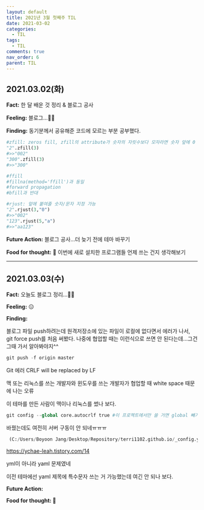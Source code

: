 ```yaml
---
layout: default
title: 2021년 3월 첫째주 TIL
date: 2021-03-02
categories:
  - TIL
tags:
  - TIL
comments: true
nav_order: 6
parent: TIL
---
```




## 2021.03.02(화)

**Fact:** 한 달 배운 것 정리 & 블로그 공사

**Feeling:** 블로그...:sassy_woman:

**Finding:** 동기분께서 공유해준 코드에 모르는 부분 공부했다.

```python
#zfill: zeros fill, zfill의 attribute가 숫자의 자릿수보다 모자라면 숫자 앞에 0 붙여줌
"2".zfill(3)
#>>"002"
"300".zfill(3)
#>>"300"

#ffill
#fillna(method='ffill')과 동일
#forward propagation
#bfill과 반대

#rjust: 앞에 붙여줄 숫자/문자 지정 가능
"2".rjust(3,"0")
#>>"002"
"123".rjust(5,"a")
#>>"aa123"
```

**Future Action:** 블로그 공사...더 늦기 전에 테마 바꾸기

**Food for thought:** :shallow_pan_of_food: 이번에 새로 설치한 프로그램들 언제 쓰는 건지 생각해보기



---

## 2021.03.03(수)

**Fact:** 오늘도 블로그 정리...:construction_worker_woman:

**Feeling:** :expressionless:

**Finding:** 

블로그 파일 push하려는데 원격저장소에 있는 파일이 로컬에 없다면서 에러가 나서, git force push를 처음 써봤다. 나중에 협업할 때는 이런식으로 쓰면 안 된다는데...그건 그때 가서 알아봐야지^^

```python
git push -f origin master
```



Git 에러 CRLF will be replaced by LF

맥 또는 리눅스를 쓰는 개발자와 윈도우를 쓰는 개발자가 협업할 때 white space 때문에 나는 오류

이 테마를 만든 사람이 맥이나 리눅스를 썼나 보다.

```python
git config --global core.autocrlf true #이 프로젝트에서만 쓸 거면 global 빼기
```

바꿨는데도 여전히 서버 구동이 안 되네ㅠㅠㅠ

```python
 (C:/Users/Boyoon Jang/Desktop/Repository/terri1102.github.io/_config.yml): did not find expected key while parsing a block mapping at line 16 column 1
```

https://ychae-leah.tistory.com/14

yml이 아니라 yaml 문제였네

이전 테마에선 yaml 제목에 특수문자 쓰는 거 가능했는데 여긴 안 되나 보다.

**Future Action:** 

**Food for thought: :pancakes:**